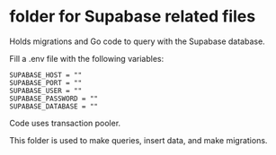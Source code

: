 # folder for Supabase related files
Holds migrations and Go code to query with the Supabase database.

Fill a .env file with the following variables:
```
SUPABASE_HOST = ""
SUPABASE_PORT = ""
SUPABASE_USER = ""
SUPABASE_PASSWORD = ""
SUPABASE_DATABASE = ""
```
Code uses transaction pooler.

This folder is used to make queries, insert data, and make migrations.